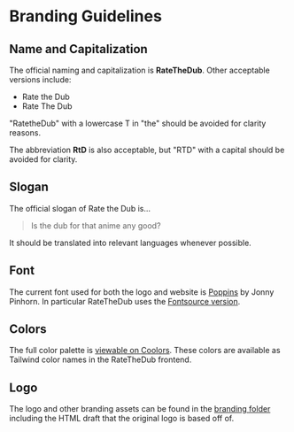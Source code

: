 # Branding Guidelines

## Name and Capitalization

The official naming and capitalization is **RateTheDub**. Other acceptable
versions include:

- Rate the Dub
- Rate The Dub

"RatetheDub" with a lowercase T in "the" should be avoided for clarity reasons.

The abbreviation **RtD** is also acceptable, but "RTD" with a capital should be
avoided for clarity.

## Slogan

The official slogan of Rate the Dub is...

> Is the dub for that anime any good?

It should be translated into relevant languages whenever possible.

## Font

The current font used for both the logo and website is
[Poppins](https://fonts.google.com/specimen/Poppins) by Jonny Pinhorn.
In particular RateTheDub uses the
[Fontsource version](https://www.npmjs.com/package/@fontsource/poppins).

## Colors

The full color palette is
[viewable on Coolors](https://coolors.co/2d3142-bfc0c0-ffffff-ef8354-4f5d75-646f4b-e85f5c).
These colors are available as Tailwind color names in the RateTheDub frontend.

## Logo

The logo and other branding assets can be found in the
[branding folder](../branding/) including the HTML draft that the original logo
is based off of.
